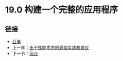 # 19.0 构建一个完整的应用程序

## 链接

- [目录](directory.html)
- 上一章：[出于性能考虑的最佳实践和建议](18.11.html)
- 下一节：[简介](19.1.html)
